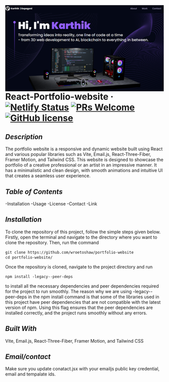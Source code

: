 <img src="./src/assets/1.png" alt="Logo of the project" align="right">

# React-Portfolio-website &middot; [![Netlify Status](https://api.netlify.com/api/v1/badges/466b2527-7f58-47bf-8d92-fb0d6a11b8c7/deploy-status)](https://app.netlify.com/sites/portfolio-wroetoshaw/deploys) [![PRs Welcome](https://img.shields.io/badge/PRs-welcome-brightgreen.svg?style=flat-square)](http://makeapullrequest.com) [![GitHub license](https://img.shields.io/badge/license-MIT-blue.svg?style=flat-square)](https://github.com/your/your-project/blob/master/LICENSE)

## *Description*
The portfolio website is a responsive and dynamic website built using React and various popular libraries such as Vite, Email.js, React-Three-Fiber, Framer Motion, and Tailwind CSS. This website is designed to showcase the portfolio of a creative professional or an artist in an impressive manner. It has a minimalistic and clean design, with smooth animations and intuitive UI that creates a seamless user experience.
## *Table of Contents*
-Installation
-Usage
-License
-Contact
-Link

## *Installation*
To clone the repository of this project, follow the simple steps given below. Firstly, open the terminal and navigate to the directory where you want to clone the repository. Then, run the command
```shell
git clone https://github.com/wroetoshaw/portfolio-website
cd portfolio-website/
```
Once the repository is cloned, navigate to the project directory and run 
```shell 
npm install -legacy--peer-deps 
```
to install all the necessary dependencies and peer dependencies required for the project to run smoothly. The reason why we are using -legacy--peer-deps in the npm install command is that some of the libraries used in this project have peer dependencies that are not compatible with the latest version of npm. Using this flag ensures that the peer dependencies are installed correctly, and the project runs smoothly without any errors.

## *Built With*
Vite, Email.js, React-Three-Fiber, Framer Motion, and Tailwind CSS

## *Email/contact*
Make sure you update conatact.jsx with your emailjs public key credential, email and tempalate ids.
